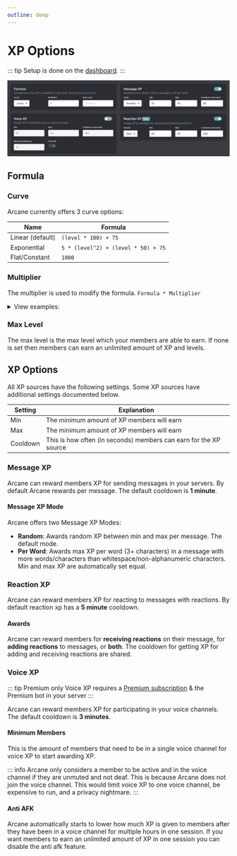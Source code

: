 ```yaml
---
outline: deep
---
```


# XP Options

::: tip
Setup is done on the [dashboard](../../../core/dashboard).
:::

![XP Options](../../../images/leveling/xp-options.png)

## Formula

### Curve

Arcane currently offers 3 curve options:

| **Name** | **Formula** |
| - | - |
| Linear (default) | `(level * 100) + 75` |
| Exponential | `5 * (level^2) + (level * 50) + 75` |
| Flat/Constant | `1000` |

### Multiplier

The multiplier is used to modify the formula. `Formula * Multiplier`

<details>
	<summary>View examples:</summary>

::: info Example
Let's say you are using the Constant formula which requires exactly 1000 xp for every level.

| **Multiplier** | **Required XP for all levels** |
| - | - |
| 1 | 1000 * 1 = 1000 |
| 5 | 1000 * 5 = 5000 |
| 10 | 1000 * 10 = 10000 |
| 0.5 | 1000 * 0.5 = 500 |

Or if you're using the Linear formula:

| **Multiplier** | **Required XP for level 10** |
| - | - |
| 1 | (10 * 100) + 75) * 1 = 1075 |
| 5 | ((10 * 100) + 75) * 5 = 5375 |
| 10 | ((10 * 100) + 75) * 10 = 10750 |
| 0.5 | ((10 * 100) + 75) * 0.5 = 537.5 = 538 |
:::
</details>

### Max Level

The max level is the max level which your members are able to earn. If none is set then members can earn an unlimited amount of XP and levels.

## XP Options

All XP sources have the following settings. Some XP sources have additional settings documented below.

| **Setting** | **Explanation** |
| - | - |
| Min | The minimum amount of XP members will earn |
| Max | The minimum amount of XP members will earn |
| Cooldown | This is how often (in seconds) members can earn for the XP source |

### Message XP

Arcane can reward members XP for sending messages in your servers. By default Arcane rewards per message. The default cooldown is **1 minute**.

#### Message XP Mode

Arcane offers two Message XP Modes:

- **Random**: Awards random XP between min and max per message. The default mode.
- **Per Word**: Awards max XP per word (3+ characters) in a message with more words/characters than whitespace/non-alphanumeric characters. Min and max XP are automatically set equal.

### Reaction XP

Arcane can reward members XP for reacting to messages with reactions. By default reaction xp has a **5 minute** cooldown.

#### Awards

Arcane can reward members for **receiving reactions** on their message, for **adding reactions** to messages, or **both**. The cooldown for getting XP for adding and receiving reactions are shared.

### Voice XP

::: tip Premium only
Voice XP requires a [Premium subscription](/premium.md) & the Premium bot in your server
:::

Arcane can reward members XP for participating in your voice channels. The default cooldown is **3 minutes**.

#### Minimum Members

This is the amount of members that need to be in a single voice channel for voice XP to start awarding XP.

::: info
Arcane only considers a member to be active and in the voice channel if they are unmuted and not deaf. This is because Arcane does not join the voice channel. This would limit voice XP to one voice channel, be expensive to run, and a privacy nightmare.
:::

#### Anti AFK

Arcane automatically starts to lower how much XP is given to members after they have been in a voice channel for multiple hours in one session. If you want members to earn an unlimited amount of XP in one session you can disable the anti afk feature.
